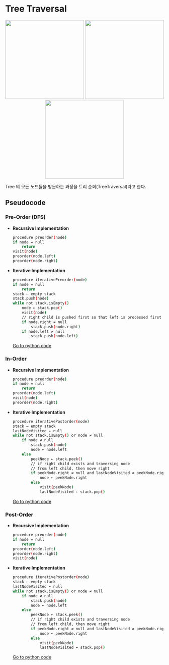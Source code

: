# Tree Traversal

<p align="center">
<img src = "https://upload.wikimedia.org/wikipedia/commons/a/ac/Preorder-traversal.gif" width="250">
<img src = "https://upload.wikimedia.org/wikipedia/commons/4/48/Inorder-traversal.gif" width="250">
<img src = "https://upload.wikimedia.org/wikipedia/commons/2/28/Postorder-traversal.gif" width="250">
</p>

Tree 의 모든 노드들을 방문하는 과정을 트리 순회(TreeTraversal)라고 한다.

## Pseudocode
### Pre-Order (DFS)
- **Recursive Implementation**
    ```bash
    procedure preorder(node)
    if node = null
        return
    visit(node)
    preorder(node.left)
    preorder(node.right)
    ```
- **Iterative Implementation**
    ```bash
    procedure iterativePreorder(node)
    if node = null
        return
    stack ← empty stack
    stack.push(node)
    while not stack.isEmpty()
        node ← stack.pop()
        visit(node)
        // right child is pushed first so that left is processed first
        if node.right ≠ null
            stack.push(node.right)
        if node.left ≠ null
            stack.push(node.left)
    ```
    [Go to python code](./preorder.py)

### In-Order 
- **Recursive Implementation**
    ```bash
    procedure preorder(node)
    if node = null
        return
    preorder(node.left)
    visit(node)
    preorder(node.right)
    ```
- **Iterative Implementation**
    ```bash
    procedure iterativePostorder(node)
    stack ← empty stack
    lastNodeVisited ← null
    while not stack.isEmpty() or node ≠ null
        if node ≠ null
            stack.push(node)
            node ← node.left
        else
            peekNode ← stack.peek()
            // if right child exists and traversing node
            // from left child, then move right
            if peekNode.right ≠ null and lastNodeVisited ≠ peekNode.right
                node ← peekNode.right
            else
                visit(peekNode)
                lastNodeVisited ← stack.pop()
    ```
    [Go to python code](./inorder.py)


### Post-Order
- **Recursive Implementation**
    ```bash
    procedure preorder(node)
    if node = null
        return
    preorder(node.left)
    preorder(node.right)
    visit(node)
    ```

- **Iterative Implementation**
    ```bash
    procedure iterativePostorder(node)
    stack ← empty stack
    lastNodeVisited ← null
    while not stack.isEmpty() or node ≠ null
        if node ≠ null
            stack.push(node)
            node ← node.left
        else
            peekNode ← stack.peek()
            // if right child exists and traversing node
            // from left child, then move right
            if peekNode.right ≠ null and lastNodeVisited ≠ peekNode.right
                node ← peekNode.right
            else
                visit(peekNode)
                lastNodeVisited ← stack.pop()
    ```
    [Go to python code](./postorder.py)




